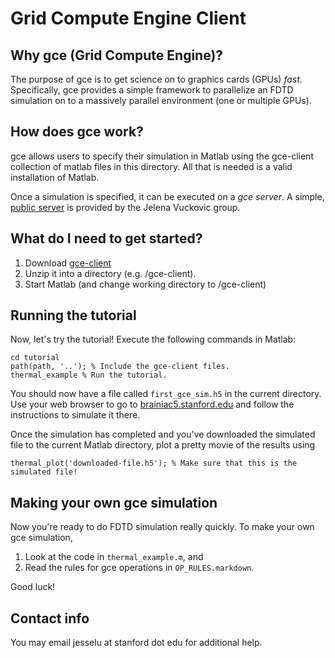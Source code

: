 Grid Compute Engine Client
==========================

Why gce (Grid Compute Engine)?
------------------------------
The purpose of gce is to get science on to graphics cards (GPUs) _fast_. Specifically, gce provides a simple framework to parallelize an FDTD simulation on to a massively parallel environment (one or multiple GPUs).

How does gce work?
------------------
gce allows users to specify their simulation in Matlab using the gce-client collection of matlab files in this directory. All that is needed is a valid installation of Matlab.

Once a simulation is specified, it can be executed on a _gce server_. A simple, [public server](http://brainiac5.stanford.edu) is provided by the Jelena Vuckovic group.

What do I need to get started?
------------------------------
1.  Download [gce-client](https://github.com/JesseLu/gce-client)
2.  Unzip it into a directory (e.g. /gce-client).
3.  Start Matlab (and change working directory to /gce-client)

Running the  tutorial
---------------------
Now, let's try the tutorial! Execute the following commands in Matlab:

    cd tutorial
    path(path, '..'); % Include the gce-client files.
    thermal_example % Run the tutorial.

You should now have a file called `first_gce_sim.h5` in the current directory. Use your web browser to go to [brainiac5.stanford.edu](http://brainiac5.stanford.edu) and follow the instructions to simulate it there.

Once the simulation has completed and you've downloaded the simulated file to the current Matlab directory, plot a pretty movie of the results using

    thermal_plot('downloaded-file.h5'); % Make sure that this is the simulated file!

Making your own gce simulation
------------------------------
Now you're ready to do FDTD simulation really quickly. To make your own gce simulation, 

1.  Look at the code in `thermal_example.m`, and
2.  Read the rules for gce operations in `OP_RULES.markdown`.

Good luck!

Contact info
------------
You may email jesselu at stanford dot edu for additional help.


